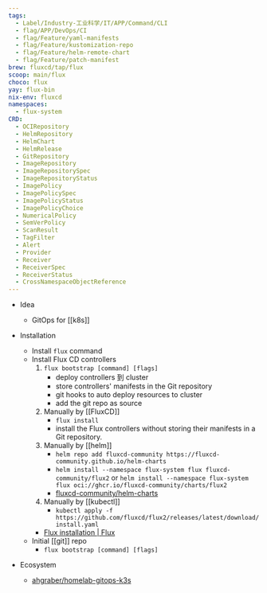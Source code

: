 ```yaml
---
tags:
  - Label/Industry-工业科学/IT/APP/Command/CLI
  - flag/APP/DevOps/CI
  - flag/Feature/yaml-manifests
  - flag/Feature/kustomization-repo
  - flag/Feature/helm-remote-chart
  - flag/Feature/patch-manifest
brew: fluxcd/tap/flux
scoop: main/flux
choco: flux
yay: flux-bin
nix-env: fluxcd
namespaces:
  - flux-system
CRD:
  - OCIRepository
  - HelmRepository
  - HelmChart
  - HelmRelease
  - GitRepository
  - ImageRepository
  - ImageRepositorySpec
  - ImageRepositoryStatus
  - ImagePolicy
  - ImagePolicySpec
  - ImagePolicyStatus
  - ImagePolicyChoice
  - NumericalPolicy
  - SemVerPolicy
  - ScanResult
  - TagFilter
  - Alert
  - Provider
  - Receiver
  - ReceiverSpec
  - ReceiverStatus
  - CrossNamespaceObjectReference
---
```


- Idea
    - GitOps for [[k8s]]

- Installation
    - Install `flux` command
    - Install Flux CD controllers
        1. `flux bootstrap [command] [flags]`
            - deploy controllers 到 cluster
            - store controllers' manifests in the Git repository
            - git hooks to auto deploy resources to cluster
            - add the git repo as source
        1. Manually by [[FluxCD]]
            - `flux install`
            - install the Flux controllers without storing their manifests in a Git repository.
        1. Manually by [[helm]]
            - `helm repo add fluxcd-community https://fluxcd-community.github.io/helm-charts`
            - `helm install --namespace flux-system flux fluxcd-community/flux2` or `helm install --namespace flux-system flux oci://ghcr.io/fluxcd-community/charts/flux2`
            - [fluxcd-community/helm-charts](https://github.com/fluxcd-community/helm-charts)
        2. Manually by [[kubectl]]
            - `kubectl apply -f https://github.com/fluxcd/flux2/releases/latest/download/install.yaml`
        - [Flux installation | Flux](https://fluxcd.io/flux/installation/)
    - Initial [[git]] repo
        - `flux bootstrap [command] [flags]`

- Ecosystem
    - [ahgraber/homelab-gitops-k3s](https://github.com/ahgraber/homelab-gitops-k3s)
